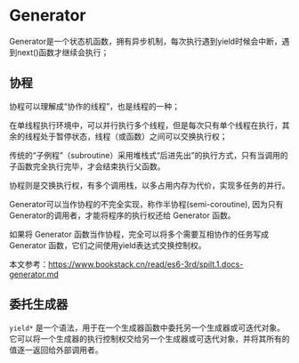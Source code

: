 
# Generator

Generator是一个状态机函数，拥有异步机制，每次执行遇到yield时候会中断，遇到next()函数才继续会执行；

## 协程

协程可以理解成“协作的线程”，也是线程的一种；

在单线程执行环境中，可以并行执行多个线程，但是每次只有单个线程在执行，其余的线程处于暂停状态，线程（或函数）之间可以交换执行权；

传统的“子例程”（subroutine）采用堆栈式“后进先出”的执行方式，只有当调用的子函数完全执行完毕，才会结束执行父函数。

协程则是交换执行权，有多个调用栈，以多占用内存为代价，实现多任务的并行。

Generator可以当作协程的不完全实现，称作半协程(semi-coroutine), 因为只有Generator的调用者，才能将程序的执行权还给 Generator 函数。

如果将 Generator 函数当作协程，完全可以将多个需要互相协作的任务写成 Generator 函数，它们之间使用yield表达式交换控制权。



本文参考：<https://www.bookstack.cn/read/es6-3rd/spilt.1.docs-generator.md>

## 委托生成器

`yield*` 是一个语法，用于在一个生成器函数中委托另一个生成器或可迭代对象。它可以将一个生成器的执行控制权交给另一个生成器或可迭代对象，并将其所有的值逐一返回给外部调用者。
